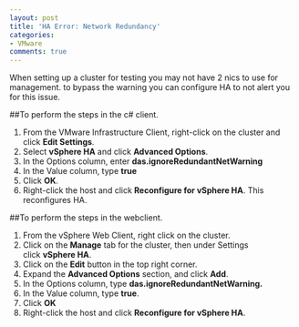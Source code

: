 ```yaml
---
layout: post
title: 'HA Error: Network Redundancy'
categories:
- VMware
comments: true
---
```

When setting up a cluster for testing you may not have 2 nics to use for management. to bypass the warning you can configure HA to not alert you for this issue.

##To perform the steps in the c# client.
1. From the VMware Infrastructure Client, right-click on the cluster and click **Edit Settings**.
2. Select **vSphere HA** and click **Advanced Options**.
3. In the Options column, enter **das.ignoreRedundantNetWarning**
4. In the Value column, type **true**
5. Click **OK**.
6. Right-click the host and click **Reconfigure for vSphere HA**. This reconfigures HA.

##To perform the steps in the webclient.
1. From the vSphere Web Client, right click on the cluster.
2. Click on the <b style="font-style: inherit;">Manage</b> tab for the cluster, then under Settings click <b style="font-style: inherit;">vSphere HA</b>.
3. Click on the <b style="font-style: inherit;">Edit</b> button in the top right corner.
4. Expand the <b style="font-style: inherit;">Advanced Options</b> section, and click <b style="font-style: inherit;">Add</b>.
5. In the Options column, type **das.ignoreRedundantNetWarning.**
6. In the Value column, type **true**.
7. Click **OK**
8. Right-click the host and click **Reconfigure for vSphere HA**.
